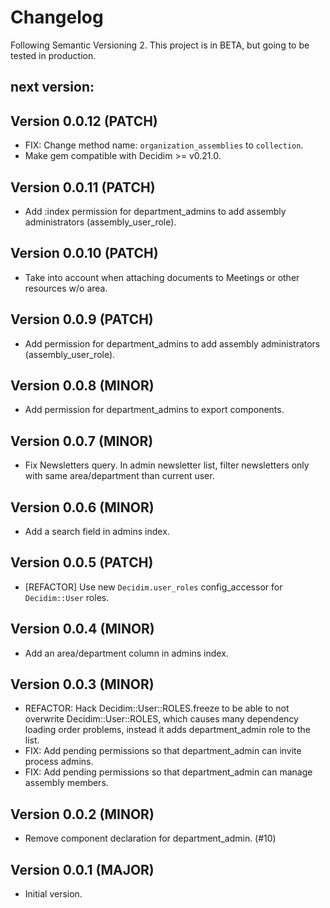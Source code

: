 # Changelog
Following Semantic Versioning 2.
This project is in BETA, but going to be tested in production.

## next version:

## Version 0.0.12 (PATCH)
- FIX: Change method name: `organization_assemblies` to `collection`.
- Make gem compatible with Decidim >= v0.21.0.

## Version 0.0.11 (PATCH)
- Add :index permission for department_admins to add assembly administrators (assembly_user_role).

## Version 0.0.10 (PATCH)
- Take into account when attaching documents to Meetings or other resources w/o area.

## Version 0.0.9 (PATCH)
- Add permission for department_admins to add assembly administrators (assembly_user_role).

## Version 0.0.8 (MINOR)
- Add permission for department_admins to export components. 

## Version 0.0.7 (MINOR)
- Fix Newsletters query. In admin newsletter list, filter newsletters only with same area/department than current user. 

## Version 0.0.6 (MINOR)
- Add a search field in admins index.

## Version 0.0.5 (PATCH)
- [REFACTOR] Use new `Decidim.user_roles` config_accessor for `Decidim::User` roles.

## Version 0.0.4 (MINOR)
- Add an area/department column in admins index.

## Version 0.0.3 (MINOR)
- REFACTOR: Hack Decidim::User::ROLES.freeze to be able to not overwrite Decidim::User::ROLES, which causes many dependency loading order problems, instead it adds department_admin role to the list.
- FIX: Add pending permissions so that department_admin can invite process admins.
- FIX: Add pending permissions so that department_admin can manage assembly members.

## Version 0.0.2 (MINOR)
- Remove component declaration for department_admin. (#10)

## Version 0.0.1 (MAJOR)
- Initial version.
